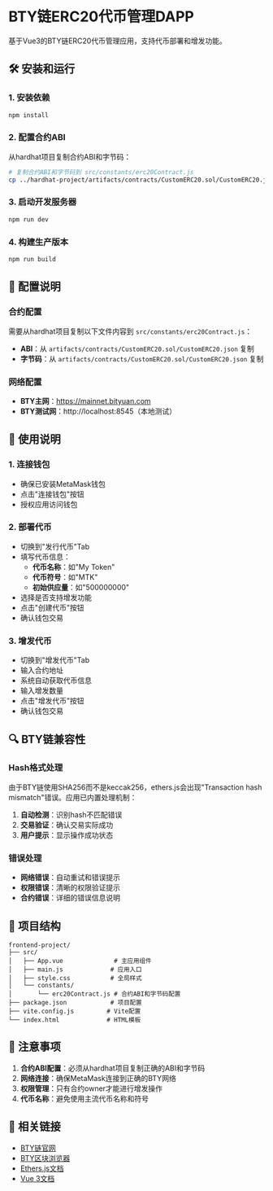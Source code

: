 # BTY链ERC20代币管理DAPP

基于Vue3的BTY链ERC20代币管理应用，支持代币部署和增发功能。

## 🛠️ 安装和运行

### 1. 安装依赖
```bash
npm install
```

### 2. 配置合约ABI
从hardhat项目复制合约ABI和字节码：
```bash
# 复制合约ABI和字节码到 src/constants/erc20Contract.js
cp ../hardhat-project/artifacts/contracts/CustomERC20.sol/CustomERC20.json ./src/constants/
```

### 3. 启动开发服务器
```bash
npm run dev
```

### 4. 构建生产版本
```bash
npm run build
```

## 🔧 配置说明

### 合约配置
需要从hardhat项目复制以下文件内容到 `src/constants/erc20Contract.js`：
- **ABI**：从 `artifacts/contracts/CustomERC20.sol/CustomERC20.json` 复制
- **字节码**：从 `artifacts/contracts/CustomERC20.sol/CustomERC20.json` 复制

### 网络配置
- **BTY主网**：https://mainnet.bityuan.com
- **BTY测试网**：http://localhost:8545（本地测试）

## 📱 使用说明

### 1. 连接钱包
- 确保已安装MetaMask钱包
- 点击"连接钱包"按钮
- 授权应用访问钱包

### 2. 部署代币
- 切换到"发行代币"Tab
- 填写代币信息：
  - **代币名称**：如"My Token"
  - **代币符号**：如"MTK"
  - **初始供应量**：如"500000000"
- 选择是否支持增发功能
- 点击"创建代币"按钮
- 确认钱包交易

### 3. 增发代币
- 切换到"增发代币"Tab
- 输入合约地址
- 系统自动获取代币信息
- 输入增发数量
- 点击"增发代币"按钮
- 确认钱包交易

## 🔍 BTY链兼容性

### Hash格式处理
由于BTY链使用SHA256而不是keccak256，ethers.js会出现"Transaction hash mismatch"错误。应用已内置处理机制：

1. **自动检测**：识别hash不匹配错误
2. **交易验证**：确认交易实际成功
3. **用户提示**：显示操作成功状态

### 错误处理
- **网络错误**：自动重试和错误提示
- **权限错误**：清晰的权限验证提示
- **合约错误**：详细的错误信息说明

## 📁 项目结构

```
frontend-project/
├── src/
│   ├── App.vue              # 主应用组件
│   ├── main.js             # 应用入口
│   ├── style.css           # 全局样式
│   └── constants/
│       └── erc20Contract.js # 合约ABI和字节码配置
├── package.json            # 项目配置
├── vite.config.js         # Vite配置
└── index.html             # HTML模板
```

## 🚨 注意事项

1. **合约ABI配置**：必须从hardhat项目复制正确的ABI和字节码
2. **网络连接**：确保MetaMask连接到正确的BTY网络
3. **权限管理**：只有合约owner才能进行增发操作
4. **代币名称**：避免使用主流代币名称和符号

## 🔗 相关链接

- [BTY链官网](https://bityuan.com)
- [BTY区块浏览器](https://mainnet.bityuan.com)
- [Ethers.js文档](https://docs.ethers.io/v5/)
- [Vue 3文档](https://vuejs.org/)
